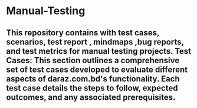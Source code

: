 # Manual-Testing
## This repository contains with test cases, scenarios, test report , mindmaps ,bug reports, and test metrics for manual testing projects. Test Cases: This section outlines a comprehensive set of test cases developed to evaluate different aspects of daraz.com.bd's functionality. Each test case details the steps to follow, expected outcomes, and any associated prerequisites.
